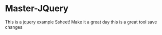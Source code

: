 # Master-JQuery
This is a jquery example Ssheet!
Make it a great day
this is a great tool
save changes
